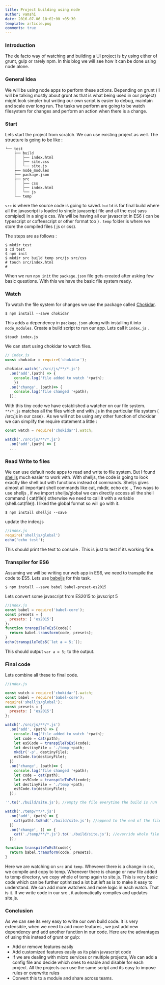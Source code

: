 ```yaml
---
title: Project building using node
author: vamshi
date: 2016-07-06 18:02:00 +05:30
template: article.pug
comments: true
---
```

### Introduction
The de facto way of watching and building a UI project is by using either of grunt, gulp or rarely npm. In this blog we will see how it can be done using node alone.  

### General Idea
We will be using node apps to perform these actions. Depending on grunt ( I will be talking mostly about grunt as that is what being used in our project) might look simpler but writing our own script is easier to debug, maintain and scale over long run. The tasks we perform are going to be watch filesystem for changes and perform an action when there is a change. 

### Start 
Lets start the project from scratch. We can use existing project as well. The structure is going to be like : 
```
└── test
    ├── build
    │   ├── index.html
    │   ├── site.css
    │   └── site.js
    ├── node_modules
    ├── package.json
    ├── src
    │   ├── css
    │   ├── index.html
    │   └── js
    └── temp
```
`src` is where the source code is going to saved. `build` is for final build where all the javascript is loaded to single javascript file and all the css( sass comipled) in a single css.  We will be having all our javascript in ES6 ( can be typescript or coffeescript or other format too )  .
`temp` folder is where we store the compiled files ( js or css). 

The steps are as follows :

```shell
$ mkdir test 
$ cd test
$ npm init
$ mkdir src build temp src/js src/css
# touch src/index.html
#
```
When we run `npm init` the `package.json` file gets created after asking few basic questions. 
With this we have the basic file system ready.


### Watch 
To watch the file system for changes we use the package called [Chokidar](https://github.com/paulmillr/chokidar).
```shell
$ npm install --save chokidar
```
This adds a dependency in `package.json` along with installing it into `node_modules`. 
Create a build script to run our app. Lets call it `index.js` . 
```shell
$touch index.js
```
We can start using chokidar to watch files. 
```javascript
// index.js
const chokidar = require('chokidar');

chokidar.watch('./src/js/**/*.js')
  .on('add',(path) => {
    console.log('file added to watch '+path);
    })
  .on('change', (path)=> {
    console.log('file changed '+path);
  });
```
With this tiny code we have established a watcher on our file system. `**/*.js` matches all the files which end with .js in the particular file system ( /src/js in our case) . As we will not be using any other function of chokidar we can simplify the require statement a little : 
```javascript
const watch = require('chokidar').watch;

watch('./src/js/**/*.js')
  .on('add',(path) => {
  ...
```

### Read Write to files 
We can use default node apps to read and write to file system. But I found [shelljs](https://github.com/shelljs/shelljs) much easier to work with. With shelljs, the code is going to look exactly like shell but with functions instead of commands. Shelljs gives almost all important shell commands like cat, mkdir, echo etc ., 
Two ways to use shelljs , if we import shelljs/global we can directly access all the shell command ( cat(file)) otherwise we need to call it with a variable (shell.cat(file)). I liked the global format so will go with it. 
```
$ npm install shelljs --save
```
update the index.js
```js
//index.js
require('shelljs/global')
echo('echo test');
```
This should print the text to console . This is just to test if its working fine. 

### Transpiler for ES6
Assuming we will be writing our web app in ES6, we need to transpile the code to ES5. Lets use [babeljs](babeljs.io) for this task. 
```
$ npm install --save babel babel-preset-es2015
```
Lets convert some javascript from ES2015 to javscript 5
```js
//index.js
const babel = require('babel-core');
const presets = {
  presets: [ 'es2015']
};
function transpileToEs5(code){
  return babel.transform(code, presets);
}
echo(transpileToEs5(`let a = 5;`));
```
This should output `var a = 5;` to the output. 

### Final code
Lets combine all these to final code. 
```js
//index.js

const watch = require('chokidar').watch;
const babel = require('babel-core');
require('shelljs/global');
const presets = {
  presets: [ 'es2015']
};

watch('./src/js/**/*.js')
  .on('add', (path) => {
    console.log('file added to watch '+path);
    let code = cat(path);
    let es5Code = transpileToEs5(code);
    let destinyFile = './temp'+path;
    mkdir('-p', destinyFile);
    es5Code.to(destinyFile);
  })
  .on('change', (path)=> {
    console.log('file changed '+path);
    let code = cat(path);
    let es5Code = transpileToEs5(code);
    let destinyFile = './temp'+path;
    es5Code.to(destinyFile);
  });

''.to('./build/site.js'); //empty the file everytime the build is run

watch('./temp/**/*.js')
  .on('add', (path) => {
    cat(path).toEnd('./build/site.js'); //append to the end of the file 
  })
  .on('change', () => {
    cat('./temp/**/*.js').to('./build/site.js'); //override whole file
  });

function transpileToEs5(code){
  return babel.transform(code, presets);
}
```
Here we are watching on `src` and `temp`. Whevever there is a change in src, we compile and copy to temp. Whenever there is change or new file added to temp directory, we copy whole of temp again to site.js. 
This is very basic code which can be further optimized a lot but left as is to make it easy to understand. 
We can add more watchers and more logic in each watch. 
That is it. If we write code in our src , it automatically compiles and updates site.js. 

### Conclusion
As we can see its very easy to write our own build code. It is very extensible, when we need to add more features , we just add new dependency and add another function in our code. Here are the advantages of using this instead of grunt or gulp: 
* Add or remove features easily
* Add customized features easily as its plain javascript code
* If we are dealing with micro services or multiple projects, We can add a config file and decide which ones to enable and disable for each project. All the projects can use the same script and its easy to impose rules or overwrite rules
* Convert this to a module and share across teams.

